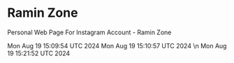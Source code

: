 # Ramin Zone

Personal Web Page For Instagram Account - Ramin Zone
<br />

Mon Aug 19 15:09:54 UTC 2024
Mon Aug 19 15:10:57 UTC 2024
\n Mon Aug 19 15:21:52 UTC 2024
